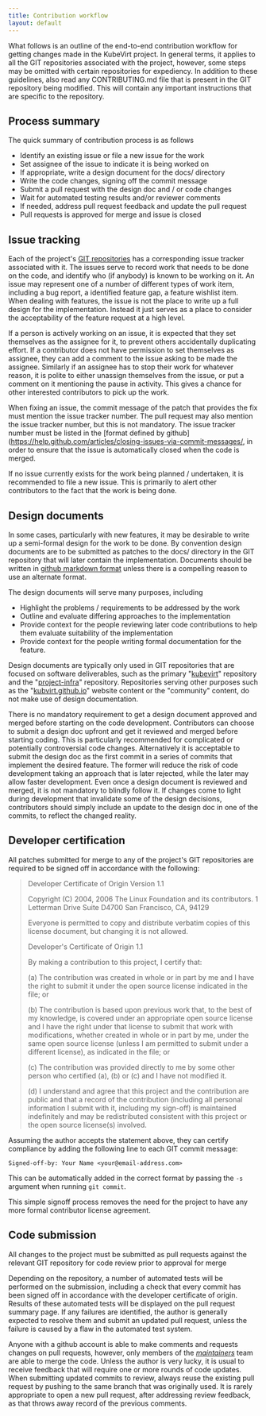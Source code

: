 ```yaml
---
title: Contribution workflow
layout: default
---
```


What follows is an outline of the end-to-end contribution workflow for getting
changes made in the KubeVirt project. In general terms, it applies to all the
GIT repositories associated with the project, however, some steps may be
omitted with certain repositories for expediency. In addition to these
guidelines, also read any CONTRIBUTING.md file that is present in the GIT
repository being modified. This will contain any important instructions that
are specific to the repository.

## Process summary

The quick summary of contribution process is as follows

* Identify an existing issue or file a new issue for the work
* Set assignee of the issue to indicate it is being worked on
* If appropriate, write a design document for the docs/ directory
* Write the code changes, signing off the commit message
* Submit a pull request with the design doc and / or code changes
* Wait for automated testing results and/or reviewer comments
* If needed, address pull request feedback and update the pull request
* Pull requests is approved for merge and issue is closed

## Issue tracking

Each of the project's [GIT repositories](https://github.com/kubevirt) has a
corresponding issue tracker associated with it. The issues serve to record work
that needs to be done on the code, and identify who (if anybody) is known to be
working on it. An issue may represent one of a number of different types of
work item, including a bug report, a identified feature gap, a feature wishlist
item. When dealing with features, the issue is not the place to write up a full
design for the implementation. Instead it just serves as a place to consider
the acceptability of the feature request at a high level.

If a person is actively working on an issue, it is expected that they set
themselves as the assignee for it, to prevent others accidentally duplicating
effort. If a contributor does not have permission to set themselves as assignee,
they can add a comment to the issue asking to be made the assignee. Similarly
if an assignee has to stop their work for whatever reason, it is polite to
either unassign themselves from the issue, or put a comment on it mentioning
the pause in activity. This gives a chance for other interested contributors to
pick up the work.

When fixing an issue, the commit message of the patch that provides the fix
must mention the issue tracker number. The pull request may also mention the
issue tracker number, but this is not mandatory. The issue tracker number must
be listed in the [format defined by
github](https://help.github.com/articles/closing-issues-via-commit-messages/,
in order to ensure that the issue is automatically closed when the code is
merged.

If no issue currently exists for the work being planned / undertaken, it is
recommended to file a new issue. This is primarily to alert other contributors
to the fact that the work is being done.


## Design documents

In some cases, particularly with new features, it may be desirable to write up
a semi-formal design for the work to be done. By convention design documents are
to be submitted as patches to the docs/ directory in the GIT repository that
will later contain the implementation. Documents should be written in
[github markdown format](https://guides.github.com/features/mastering-markdown/)
unless there is a compelling reason to use an alternate format.

The design documents will serve many purposes, including

* Highlight the problems / requirements to be addressed by the work
* Outline and evaluate differing approaches to the implementation
* Provide context for the people reviewing later code contributions
  to help them evaluate suitability of the implementation
* Provide context for the people writing formal documentation for
  the feature.

Design documents are typically only used in GIT repositories that are focused
on software deliverables, such as the primary
"[kubevirt](https://github.com/kubevirt/kubevirt)" repository and the
"[project-infra](https://github.com/kubevirt/project-infra)" repository.
Repositories serving other purposes such as the
"[kubvirt.github.io](https://github.com/kubevirt/kubevirt.github.io)" website
content or the "community" content, do not make use of design documentation.

There is no mandatory requirement to get a design document approved and merged
before starting on the code development. Contributors can choose to submit a
design doc upfront and get it reviewed and merged before starting coding. This
is particularly recommended for complicated or potentially controversial code
changes. Alternatively it is acceptable to submit the design doc as the first
commit in a series of commits that implement the desired feature. The former
will reduce the risk of code development taking an approach that is later
rejected, while the later may allow faster development. Even once a design
document is reviewed and merged, it is not mandatory to blindly follow it. If
changes come to light during development that invalidate some of the design
decisions, contributors should simply include an update to the design doc in one
of the commits, to reflect the changed reality.


## Developer certification

All patches submitted for merge to any of the project's GIT repositories are
required to be signed off in accordance with the following:

> Developer Certificate of Origin
> Version 1.1
>
> Copyright (C) 2004, 2006 The Linux Foundation and its contributors.
> 1 Letterman Drive
> Suite D4700
> San Francisco, CA, 94129
>
> Everyone is permitted to copy and distribute verbatim copies of this
> license document, but changing it is not allowed.
>
> Developer's Certificate of Origin 1.1
>
> By making a contribution to this project, I certify that:
>
> (a) The contribution was created in whole or in part by me and I
>     have the right to submit it under the open source license
>     indicated in the file; or
>
> (b) The contribution is based upon previous work that, to the best
>    of my knowledge, is covered under an appropriate open source
>    license and I have the right under that license to submit that
>    work with modifications, whether created in whole or in part
>    by me, under the same open source license (unless I am
>    permitted to submit under a different license), as indicated
>    in the file; or
>
>(c) The contribution was provided directly to me by some other
>    person who certified (a), (b) or (c) and I have not modified
>    it.
>
>(d) I understand and agree that this project and the contribution
>    are public and that a record of the contribution (including all
>    personal information I submit with it, including my sign-off) is
>    maintained indefinitely and may be redistributed consistent with
>    this project or the open source license(s) involved.

Assuming the author accepts the statement above, they can certify compliance
by adding the following line to each GIT commit message:

    Signed-off-by: Your Name <your@email-address.com>

This can be automatically added in the correct format by passing the `-s`
argument when running `git commit`.

This simple signoff process removes the need for the project to have any more
formal contributor license agreement.

## Code submission

All changes to the project must be submitted as pull requests against the
relevant GIT repository for code review prior to approval for merge

Depending on the repository, a number of automated tests will be performed on
the submission, including a check that every commit has been signed off in
accordance with the developer certificate of origin. Results of these automated
tests will be displayed on the pull request summary page. If any failures are
identified, the author is generally expected to resolve them and submit an
updated pull request, unless the failure is caused by a flaw in the automated
test system.

Anyone with a github account is able to make comments and requests changes on
pull requests, however, only members of the
*[maintainers](https://github.com/orgs/kubevirt/teams/maintainers/members)*
team are able to merge the code. Unless the author is very lucky, it is usual
to receive feedback that will require one or more rounds of code updates. When
submitting updated commits to review, always reuse the existing pull request
by pushing to the same branch that was originally used. It is rarely
appropriate to open a new pull request, after addressing review feedback, as
that throws away record of the previous comments.

